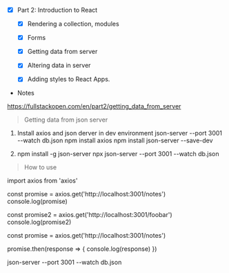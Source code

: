 
- [x] Part 2: Introduction to React 

    - [x] Rendering a collection, modules
    - [x] Forms
    - [x] Getting data from server
    - [x] Altering data in server
    - [x] Adding styles to React Apps.



- Notes

https://fullstackopen.com/en/part2/getting_data_from_server

> Getting data from json server



1. Install axios and json derver in dev environment
json-server --port 3001 --watch db.json
npm install axios
npm install json-server --save-dev


2. npm install -g json-server
npx json-server --port 3001 --watch db.json


> How to use

import axios from 'axios'


const promise = axios.get('http://localhost:3001/notes')
console.log(promise)

const promise2 = axios.get('http://localhost:3001/foobar')
console.log(promise2)

const promise = axios.get('http://localhost:3001/notes')



promise.then(response => {
  console.log(response)
})


json-server --port 3001 --watch db.json

